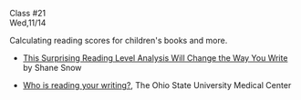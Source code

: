 <div class="lecture2">

<div class="column_date">
<p markdown="block">

Class #21 <br>
Wed,11/14

</p>
</div>
<div class="column_materials">
<p markdown="block">

Calculating reading scores for children's books and more.


* [This Surprising Reading Level Analysis Will Change the Way You Write](https://contently.com/strategist/2015/01/28/this-surprising-reading-level-analysis-will-change-the-way-you-write/)  by Shane Snow

* [Who is reading your writing?](https://medicine.osu.edu/sitetool/sites/pdfs/ahecpublic/Whos_reading_your_text.pdf), The Ohio State University Medical Center



</p>
</div>

<div class="column_assign">
<p markdown="block">



</p>
</div>

</div>
